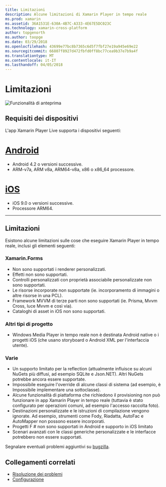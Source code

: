 ```yaml
---
title: Limitazioni
description: Alcune limitazioni di Xamarin Player in tempo reale
ms.prod: xamarin
ms.assetid: 36A1531E-630A-4B7C-A333-4E67E5DC023C
ms.technology: xamarin-cross-platform
author: topgenorth
ms.author: toopge
ms.date: 03/29/2018
ms.openlocfilehash: 43699e77bc8b7365c6d5f7fbf27e19a945e69e22
ms.sourcegitcommit: 66807f8927d472fbfd0ff8bc77cea9b37e7b9a4f
ms.translationtype: MT
ms.contentlocale: it-IT
ms.lasthandoff: 04/05/2018
---
```

# <a name="limitations"></a>Limitazioni

![Funzionalità di anteprima](~/media/shared/preview.png)

## <a name="device-requirements"></a>Requisiti dei dispositivi
L'app Xamarin Player Live supporta i dispositivi seguenti:

# <a name="androidtabandroid"></a>[Android](#tab/android)

- Android 4.2 o versioni successive.
- ARM-v7a, ARM v8a, ARM64-v8a, x86 o x86_64 processore.

# <a name="iostabios"></a>[iOS](#tab/ios)

- iOS 9.0 o versioni successive.
- Processore ARM64.

-----

## <a name="limitations"></a>Limitazioni

Esistono alcune limitazioni sulle cose che eseguire Xamarin Player in tempo reale, inclusi gli elementi seguenti:

### <a name="xamarinforms"></a>Xamarin.Forms
- Non sono supportati i renderer personalizzati.
- Effetti non sono supportati.
- Controlli personalizzati con proprietà associabile personalizzate non sono supportati.
- Le risorse incorporate non supportate (ie. incorporamento di immagini o altre risorse in una PCL).
- Framework MVVM di terze parti non sono supportati (ie. Prisma, Mvvm Cross, luce Mvvm e così via).
- Cataloghi di asset in iOS non sono supportati.

### <a name="other-project-types"></a>Altri tipi di progetto
- Windows Media Player in tempo reale non è destinata Android native o i progetti iOS (che usano storyboard o Android XML per l'interfaccia utente).

### <a name="misc"></a>Varie
- Un supporto limitato per la reflection (attualmente influisce su alcuni NuGets più diffusi, ad esempio SQLite e Json.NET). Altri NuGets potrebbe ancora essere supportate.
- Impossibile eseguire l'override di alcune classi di sistema (ad esempio, è Impossibile implementare una sottoclasse).
- Alcune funzionalità di piattaforma che richiedono il provisioning non può funzionare in app Xamarin Player in tempo reale (tuttavia è stato configurato per operazioni comuni, ad esempio l'accesso raccolta foto).
- Destinazioni personalizzate e le istruzioni di compilazione vengono ignorate. Ad esempio, strumenti come Fody, Riadatta, AutoFac e AutoMapper non possono essere incorporati.
- Progetti F # non sono supportati in Android e supporto in iOS limitato
- Scenari avanzati con le classi generiche personalizzate e le interfacce potrebbero non essere supportati.

Segnalare eventuali problemi aggiuntivi su [bugzilla](https://aka.ms/live-player-report-issue).


## <a name="related-links"></a>Collegamenti correlati

- [Risoluzione dei problemi](~/tools/live-player/troubleshooting.md)
- [Configurazione](~/tools/live-player/install.md)
